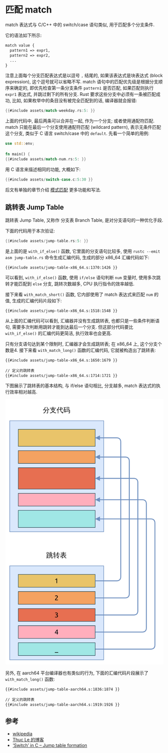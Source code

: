 # 匹配 match

match 表达式与 C/C++ 中的 switch/case 语句类似, 用于匹配多个分支条件.

它的语法如下所示:

```rust, ignore
match value {
  pattern1 => expr1,
  pattern2 => expr2,
  ...
}
```

注意上面每个分支匹配表达式是以逗号 `,` 结尾的, 如果该表达式是块表达式 (block expression), 这个逗号就可以省略不写.
match 语句中的匹配优先级是根据分支顺序来确定的, 即优先检查第一条分支条件 `pattern1` 是否匹配, 如果匹配则执行 `expr1`
表达式, 并跳过剩下的所有分支. Rust 要求这些分支中必须有一条被匹配成功, 比如, 如果枚举中的条目没有被完全匹配到的话,
编译器就会报错:

```rust
{{#include assets/match-weekday.rs:5: }}
```

上面的代码中, 最后两条可以合并在一起, 作为一个分支; 或者使用通配符匹配.
match 只能在最后一个分支使用通配符匹配 (wildcard pattern), 表示无条件匹配这个分支,
类似于 C 语言 switch/case 中的 `default`. 先看一个简单的用例:

```rust
use std::env;

fn main() {
{{#include assets/match-num.rs:5: }}
```

用 C 语言来描述相同的功能, 大概如下:

```C
{{#include assets/switch-case.c:5:30 }}
```

后文有单独的章节介绍 [模式匹配](../pattern-matching/index.md) 更多功能和写法.

## 跳转表 Jump Table

跳转表 Jump Table, 又称作 分支表 Branch Table, 是对分支语句的一种优化手段.

下面的代码用于本次验证:

```rust
{{#include assets/jump-table.rs:5: }}
```

是上面的是 `with_if_else()` 函数, 它里面的分支语句比较多,
使用 `rustc --emit asm jump-table.rs` 命令生成汇编代码, 生成的部分 x86_64 汇编代码如下:

```assembly
{{#include assets/jump-table-x86_64.s:1370:1426 }}
```

可以看到, `with_if_else()` 函数, 使用 `if/else` 语句判断 `num` 变量时, 使用多次跳转才能匹配到
`else` 分支, 跳转次数越多, CPU 执行指令的效率越低.

接下来看 `with_match_short()` 函数, 它内部使用了 match 表达式来匹配 `num` 的值,
生成的汇编代码片段如下:

```assembly
{{#include assets/jump-table-x86_64.s:1518:1548 }}
```

从上面的汇编代码可以看到, 汇编器并没有生成跳转表, 也都只是一些条件判断语句,
需要多次判断用跳转才能到达最后一个分支.
但这部分代码要比 `with_if_else()` 的汇编代码更简洁, 执行效率也会更高.

只有分支语句达到某个限制时, 汇编器才会生成跳转表; 在 x86_64 上, 这个分支个数是4.
接下来看 `with_match_long()` 函数的汇编代码, 它就被构造出了跳转表:

```assembly
{{#include assets/jump-table-x86_64.s:1650:1679 }}

// 定义的跳转表
{{#include assets/jump-table-x86_64.s:1714:1721 }}
```

下图展示了跳转表的基本结构, 与 if/else 语句相比, 分支越多, match 表达式的执行效率相对越高.

![jump table](assets/jump-table.svg)

另外, 在 aarch64 平台编译器也有类似的行为, 下面的汇编代码片段展示了 `with_match_long()` 函数:

```assembly
{{#include assets/jump-table-aarch64.s:1836:1874 }}

// 定义的跳转表
{{#include assets/jump-table-aarch64.s:1919:1926 }}
```

## 参考

- [wikipedia](https://en.wikipedia.org/wiki/Branch_table)
- [Thuc Le 的博客](https://thuc.space/posts/jump_table/)
- [‘Switch’ in C – Jump table formation](https://remyaraj89.wordpress.com/2010/11/05/switch-in-c-jump-table-formation/)
